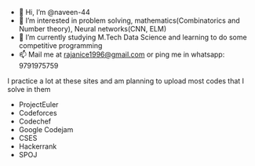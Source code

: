 - 👋 Hi, I’m @naveen-44
- 👀 I’m interested in problem solving, mathematics(Combinatorics and Number theory), Neural networks(CNN, ELM)
- 🌱 I’m currently studying M.Tech Data Science and learning to do some competitive programming
- 📫 Mail me at rajanice1996@gmail.com or ping me in whatsapp: 9791975759

I practice a lot at these sites and am planning to upload most codes that I solve in them
- ProjectEuler
- Codeforces
- Codechef
- Google Codejam
- CSES
- Hackerrank
- SPOJ
